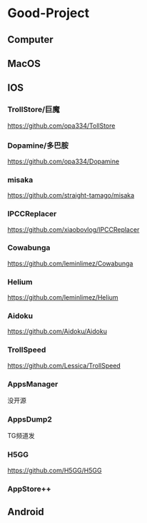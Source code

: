 # Good-Project

## Computer
## MacOS
## IOS
### TrollStore/巨魔
https://github.com/opa334/TollStore
### Dopamine/多巴胺
https://github.com/opa334/Dopamine
### misaka
https://github.com/straight-tamago/misaka
### IPCCReplacer
https://github.com/xiaobovlog/IPCCReplacer
### Cowabunga
https://github.com/leminlimez/Cowabunga
### Helium
https://github.com/leminlimez/Helium
### Aidoku
https://github.com/Aidoku/Aidoku
### TrollSpeed
https://github.com/Lessica/TrollSpeed
### AppsManager
没开源
### AppsDump2
TG频道发
### H5GG
https://github.com/H5GG/H5GG
### AppStore++
## Android
